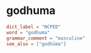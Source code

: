 # godhuma

``` toml
dict_label = "NCPED"
word = "godhuma"
grammar_comment = "masculine"
see_also = ["godhūma"]
```

